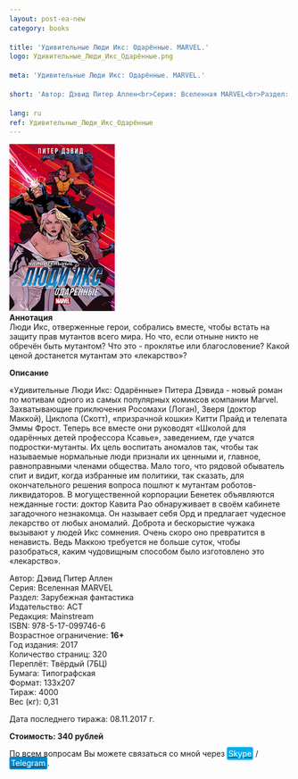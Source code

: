 ```yaml
---
layout: post-ea-new
category: books

title: 'Удивительные Люди Икс: Одарённые. MARVEL.'
logo: Удивительные_Люди_Икс_Одарённые.png

meta: 'Удивительные Люди Икс: Одарённые. MARVEL.'

short: 'Автор: Дэвид Питер Аллен<br>Серия: Вселенная MARVEL<br>Раздел: Зарубежная фантастика<br>Издательство: АСТ<br>Редакция: Mainstream<br>ISBN: 978-5-17-099746-6<br>Возрастное ограничение: 16+'

lang: ru
ref: Удивительные_Люди_Икс_Одарённые
---
```


<a data-fancybox="gallery" href="/img/books/Удивительные_Люди_Икс_Одарённые.png"><img src="/img/books/Удивительные_Люди_Икс_Одарённые.png" alt=""></a>  
**Аннотация**  
Люди Икс, отверженные герои, собрались вместе, чтобы встать на защиту прав мутантов всего мира. Но что, если отныне никто не обречён быть мутантом? Что это - проклятье или благословение? Какой ценой достанется мутантам это «лекарство»?

**Описание**

«Удивительные Люди Икс: Одарённые» Питера Дэвида - новый роман по мотивам одного из самых популярных комиксов компании Marvel. Захватывающие приключения Росомахи (Логан), Зверя (доктор Маккой), Циклопа (Скотт), «призрачной кошки» Китти Прайд и телепата Эммы Фрост. Теперь все вместе они руководят «Школой для одарённых детей профессора Ксавье», заведением, где учатся подростки-мутанты. Их цель воспитать аномалов так, чтобы так называемые нормальные люди признали их ценными и, главное, равноправными членами общества. Мало того, что рядовой обыватель спит и видит, когда избранные им политики, так сказать, для окончательного решения вопроса пошлют к мутантам роботов-ликвидаторов. В могущественной корпорации Бенетек объявляются нежданные гости: доктор Кавита Рао обнаруживает в своём кабинете загадочного незнакомца. Он называет себя Орд и предлагает чудесное лекарство от любых аномалий. Доброта и бескорыстие чужака вызывают у людей Икс сомнения. Очень скоро оно превратится в ненависть. Ведь Маккою требуется не больше суток, чтобы разобраться, каким чудовищным способом было изготовлено это «лекарство».

Автор: Дэвид Питер Аллен  
Серия: Вселенная MARVEL  
Раздел: Зарубежная фантастика  
Издательство: АСТ  
Редакция: Mainstream  
ISBN: 978-5-17-099746-6  
Возрастное ограничение: **16+**  
Год издания: 2017  
Количество страниц: 320  
Переплёт: Твёрдый  (7БЦ)  
Бумага: Типографская  
Формат: 133х207  
Тираж: 4000  
Вес (кг): 0,31

Дата последнего тиража:	08.11.2017 г.

**Стоимость: 340 рублей**

По всем вопросам Вы можете связаться со мной через <a href="skype:chutkoy89?call" target="_blank"><span style="background-color:#00aff0; color:white; padding:3px; border-radius: 3px">Skype</span></a> / <a href="https://t.me/chutkoy" target="_blank"><span style="background-color:#0088cc; color:white; padding:3px; border-radius: 3px">Telegram</span></a>.